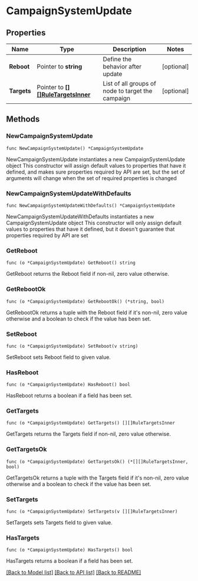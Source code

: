 # CampaignSystemUpdate

## Properties

Name | Type | Description | Notes
------------ | ------------- | ------------- | -------------
**Reboot** | Pointer to **string** | Define the behavior after update | [optional] 
**Targets** | Pointer to [**[][]RuleTargetsInner**]([]RuleTargetsInner.md) | List of all  groups of node to target the campaign | [optional] 

## Methods

### NewCampaignSystemUpdate

`func NewCampaignSystemUpdate() *CampaignSystemUpdate`

NewCampaignSystemUpdate instantiates a new CampaignSystemUpdate object
This constructor will assign default values to properties that have it defined,
and makes sure properties required by API are set, but the set of arguments
will change when the set of required properties is changed

### NewCampaignSystemUpdateWithDefaults

`func NewCampaignSystemUpdateWithDefaults() *CampaignSystemUpdate`

NewCampaignSystemUpdateWithDefaults instantiates a new CampaignSystemUpdate object
This constructor will only assign default values to properties that have it defined,
but it doesn't guarantee that properties required by API are set

### GetReboot

`func (o *CampaignSystemUpdate) GetReboot() string`

GetReboot returns the Reboot field if non-nil, zero value otherwise.

### GetRebootOk

`func (o *CampaignSystemUpdate) GetRebootOk() (*string, bool)`

GetRebootOk returns a tuple with the Reboot field if it's non-nil, zero value otherwise
and a boolean to check if the value has been set.

### SetReboot

`func (o *CampaignSystemUpdate) SetReboot(v string)`

SetReboot sets Reboot field to given value.

### HasReboot

`func (o *CampaignSystemUpdate) HasReboot() bool`

HasReboot returns a boolean if a field has been set.

### GetTargets

`func (o *CampaignSystemUpdate) GetTargets() [][]RuleTargetsInner`

GetTargets returns the Targets field if non-nil, zero value otherwise.

### GetTargetsOk

`func (o *CampaignSystemUpdate) GetTargetsOk() (*[][]RuleTargetsInner, bool)`

GetTargetsOk returns a tuple with the Targets field if it's non-nil, zero value otherwise
and a boolean to check if the value has been set.

### SetTargets

`func (o *CampaignSystemUpdate) SetTargets(v [][]RuleTargetsInner)`

SetTargets sets Targets field to given value.

### HasTargets

`func (o *CampaignSystemUpdate) HasTargets() bool`

HasTargets returns a boolean if a field has been set.


[[Back to Model list]](../README.md#documentation-for-models) [[Back to API list]](../README.md#documentation-for-api-endpoints) [[Back to README]](../README.md)


